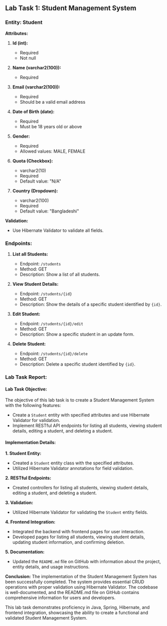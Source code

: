 ## Lab Task 1: Student Management System

### Entity: Student

**Attributes:**

1. **Id (int):**

   - Required
   - Not null

2. **Name (varchar2(100)):**

   - Required

3. **Email (varchar2(100)):**

   - Required
   - Should be a valid email address

4. **Date of Birth (date):**

   - Required
   - Must be 18 years old or above

5. **Gender:**

   - Required
   - Allowed values: MALE, FEMALE

6. **Quota (Checkbox):**

   - varchar2(10)
   - Required
   - Default value: "N/A"

7. **Country (Dropdown):**
   - varchar2(100)
   - Required
   - Default value: "Bangladeshi"

**Validation:**

- Use Hibernate Validator to validate all fields.

### Endpoints:

1. **List all Students:**

   - Endpoint: `/students`
   - Method: GET
   - Description: Show a list of all students.

2. **View Student Details:**

   - Endpoint: `/students/{id}`
   - Method: GET
   - Description: Show the details of a specific student identified by `{id}`.

3. **Edit Student:**

   - Endpoint: `/students/{id}/edit`
   - Method: GET
   - Description: Show a specific student in an update form.

4. **Delete Student:**
   - Endpoint: `/students/{id}/delete`
   - Method: GET
   - Description: Delete a specific student identified by `{id}`.

### Lab Task Report:

#### Lab Task Objective:

The objective of this lab task is to create a Student Management System with the following features:

- Create a `Student` entity with specified attributes and use Hibernate Validator for validation.
- Implement RESTful API endpoints for listing all students, viewing student details, editing a student, and deleting a student.

#### Implementation Details:

**1. Student Entity:**

- Created a `Student` entity class with the specified attributes.
- Utilized Hibernate Validator annotations for field validation.

**2. RESTful Endpoints:**

- Created controllers for listing all students, viewing student details, editing a student, and deleting a student.

**3. Validation:**

- Utilized Hibernate Validator for validating the `Student` entity fields.

**4. Frontend Integration:**

- Integrated the backend with frontend pages for user interaction.
- Developed pages for listing all students, viewing student details, updating student information, and confirming deletion.

**5. Documentation:**

- Updated the `README.md` file on GitHub with information about the project, entity details, and usage instructions.

**Conclusion:**
The implementation of the Student Management System has been successfully completed. The system provides essential CRUD operations with proper validation using Hibernate Validator. The codebase is well-documented, and the README.md file on GitHub contains comprehensive information for users and developers.

This lab task demonstrates proficiency in Java, Spring, Hibernate, and frontend integration, showcasing the ability to create a functional and validated Student Management System.
